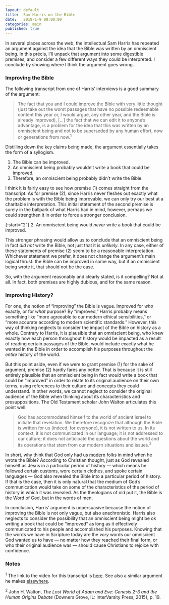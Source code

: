 ```yaml
---
layout: default
title:  Sam Harris on the Bible
date:   2019-1-9 00:00:00
categories: main
published: true
---
```


In several places across the web, the intellectual Sam Harris has repeated an argument against the idea that the Bible was written by an omniscient being. In this précis, I'll unpack that argument into some digestible premises, and consider a few different ways they could be interpreted. I conclude by showing where I think the argument goes wrong.

### Improving the Bible
The following transcript from one of Harris’ interviews is a good summary of the argument:

> The fact that you and I could improve the Bible with very little thought (just take out the worst passages that have no possible redeemable content this year or, I would argue, any other year, and the Bible is already improved), […] the fact that we can edit it to anyone’s advantage, is a problem for the idea that this was written by an omniscient being and not to be superseded by any human effort, now or generations from now.<sup>1</sup>

Distilling down the key claims being made, the argument essentially takes the form of a syllogism.

1. The Bible can be improved.
2. An omniscient being probably wouldn’t write a book that could be improved.
3. Therefore, an omniscient being probably didn’t write the Bible.

I think it is fairly easy to see how premise (1) comes straight from the transcript. As for premise (2), since Harris never fleshes out exactly what the problem is with the Bible being improvable, we can only try our best at a charitable interpretation. This initial statement of the second premise is surely in the ballpark of what Harris had in mind, however, perhaps we could strengthen it in order to force a stronger conclusion.

{:start="2"}
2. An omniscient being would *never* write a book that could be improved.

This stronger phrasing would allow us to conclude that an omniscient being in fact *did not* write the Bible, not just that it is *unlikely*. In any case, either of these statements of premise (2) seem to be a reasonable interpretation. Whichever statement we prefer, it does not change the argument’s main logical thrust: the Bible can be improved in some way, but if an omniscient being wrote it, that should not be the case.

So, with the argument reasonably and clearly stated, is it compelling? Not at all. In fact, both premises are highly dubious, and for the same reason.

### Improving History?
For one, the notion of “improving” the Bible is vague. Improved for *who* exactly, or for *what* purpose? By “improved,” Harris probably means something like “more agreeable to our modern ethical sensibilities,” or “more accurate according to modern scientific standards.” However, this way of thinking neglects to consider the impact of the Bible on history as a whole. Contrary to Harris, it is plausible that an omniscient being, who knew exactly how each person throughout history would be impacted as a result of reading certain passages of the Bible, would include exactly what he wanted in the Bible in order to accomplish his purposes throughout the *entire* history of the world.

But this point aside, even if we were to grant premise (1) for the sake of argument, premise (2) hardly fares any better. That is because it is still entirely plausible that an omniscient being in fact *would* write a book that could be “improved” in order to relate to its original audience on their own terms, using references to their culture and concepts they could understand. In other words, we cannot neglect to consider the original audience of the Bible when thinking about its characteristics and presuppositions. The Old Testament scholar John Walton articulates this point well:

> God has accommodated himself to the world of ancient Israel to initiate that revelation. We therefore recognize that although the Bible is written for us (indeed, for everyone), it is not written to us. In its context, it is not communicated in our language; it is not addressed to our culture; it does not anticipate the questions about the world and its operations that stem from our modern situations and issues.<sup>2</sup>

In short, why think that God only had us [modern](https://en.m.wikipedia.org/wiki/Presentism_(literary_and_historical_analysis)) folks in mind when he wrote the Bible? According to Christian thought, just as God revealed himself as Jesus in a particular period of history — which means he followed certain customs, wore certain clothes, and spoke certain languages — God also revealed the Bible into a particular period of history. If that is the case, then it is only natural that the medium of God’s communication would take on some of the characteristics of the period of history in which it was revealed. As the theologians of old put it, the Bible is the Word of God, but in the words of men.

In conclusion, Harris’ argument is unpersuasive because the notion of improving the Bible is not only vague, but also anachronistic. Harris also neglects to consider the possibility that an omniscient being might be ok writing a book that could be “improved” as long as it effectively communicated to his people and accomplished his purposes. Knowing that the words we have in Scripture today are the *very* words our omniscient God wanted us to have — no matter how they reached their final form, or who their original audience was — should cause Christians to rejoice with confidence.

### Notes
<sup>1</sup> The link to the video for this transcript is [here](https://youtu.be/bdUC8nRVyYY?t=1962). See also a similar argument he makes [elsewhere](https://www.youtube.com/watch?v=8zV3vIXZ-1Y).

<sup>2</sup> John H. Walton, *The Lost World of Adam and Eve: Genesis 2-3 and the Human Origins Debate* (Downers Grove, IL: InterVarsity Press, 2015), p. 19.

